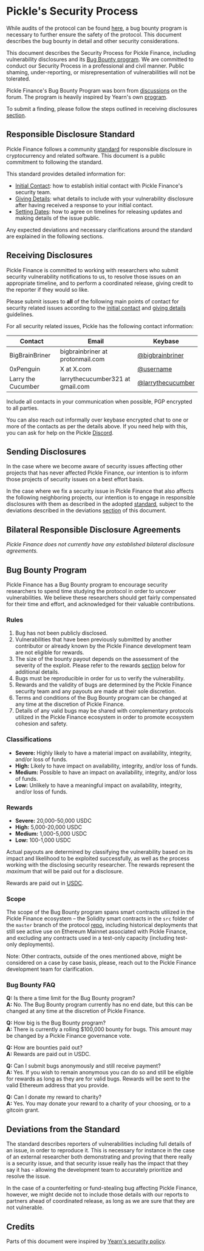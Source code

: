 # Pickle's Security Process

While audits of the protocol can be found [here](https://github.com/pickle-finance/protocol/tree/master/audits), a bug bounty program is necessary to further ensure the safety of the protocol. This document describes the bug bounty in detail and other security considerations.

This document describes the Security Process for Pickle Finance, including vulnerability disclosures and its [Bug Bounty program](#bug-bounty-program). We are committed to conduct our Security Process in a professional and civil manner. Public shaming, under-reporting, or misrepresentation of vulnerabilities will not be tolerated.

Pickle Finance's Bug Bounty Program was born from [discussions](https://forum.pickle.finance/t/rfc-bug-bounty-program/545) on the forum. The program is heavily inspired by Yearn's own [program](https://github.com/iearn-finance/yearn-protocol/blob/develop/SECURITY.md).

To submit a finding, please follow the steps outlined in receiving disclosures [section](#receiving-disclosures).

## Responsible Disclosure Standard

Pickle Finance follows a community [standard](https://github.com/RD-Crypto-Spec/Responsible-Disclosure#the-standard) for responsible disclosure in cryptocurrency and related software. This document is a public commitment to
following the standard.

This standard provides detailed information for:

-   [Initial Contact](https://github.com/RD-Crypto-Spec/Responsible-Disclosure#initial-contact): how to establish initial contact with Pickle Finance's security team.
-   [Giving Details](https://github.com/RD-Crypto-Spec/Responsible-Disclosure#giving-details): what details to include with your vulnerability disclosure after having received a response to your initial contact.
-   [Setting Dates](https://github.com/RD-Crypto-Spec/Responsible-Disclosure#setting-dates): how to agree on timelines for releasing updates and making details of the issue public.

Any expected deviations and necessary clarifications around the standard are explained in the following sections.

## Receiving Disclosures

Pickle Finance is committed to working with researchers who submit security vulnerability notifications to us, to resolve those issues on an appropriate timeline, and to perform a coordinated release, giving credit to the reporter if they would so like.

Please submit issues to **all** of the following main points of contact for
security related issues according to the
[initial contact](https://github.com/RD-Crypto-Spec/Responsible-Disclosure#initial-contact)
and [giving details](https://github.com/RD-Crypto-Spec/Responsible-Disclosure#giving-details)
guidelines.

For all security related issues, Pickle has the following contact information:

| Contact | Email | Keybase |
| ------- | ----- | ------- | 
| BigBrainBriner | bigbrainbriner at protonmail.com | [@bigbrainbriner](https://keybase.io/bigbrainbriner) |
| 0xPenguin | X at X.com | [@username](https://keybase.io/username) |
| Larry the Cucumber | larrythecucumber321 at gmail.com | [@larrythecucumber](https://keybase.io/larrythecucumber) |


Include all contacts in your communication when possible, PGP encrypted to all parties.

You can also reach out informally over keybase encrypted chat to one or more of the contacts as per the details above. If you need help with this, you can ask for help on the Pickle [Discord](http://discord.gg/gR85hmC).

## Sending Disclosures

In the case where we become aware of security issues affecting other projects that has never affected Pickle Finance, our intention is to inform those projects of security issues on a best effort basis.

In the case where we fix a security issue in Pickle Finance that also affects the following neighboring projects, our intention is to engage in responsible disclosures with them as described in the adopted [standard](https://github.com/RD-Crypto-Spec/Responsible-Disclosure), subject to the deviations described in the deviations [section](#deviations-from-the-standard) of this document.

## Bilateral Responsible Disclosure Agreements

_Pickle Finance does not currently have any established bilateral disclosure agreements._

## Bug Bounty Program

Pickle Finance has a Bug Bounty program to encourage security researchers to spend time studying the protocol in order to uncover vulnerabilities. We believe these researchers should get fairly compensated for their time and effort, and acknowledged for their valuable contributions.

### Rules

1. Bug has not been publicly disclosed.
2. Vulnerabilities that have been previously submitted by another contributor or already known by the Pickle Finance development team are not eligible for rewards.
3. The size of the bounty payout depends on the assessment of the severity of the exploit. Please refer to the rewards [section](#rewards) below for additional details.
4. Bugs must be reproducible in order for us to verify the vulnerability.
5. Rewards and the validity of bugs are determined by the Pickle Finance security team and any payouts are made at their sole discretion.
6. Terms and conditions of the Bug Bounty program can be changed at any time at the discretion of Pickle Finance.
7. Details of any valid bugs may be shared with complementary protocols utilized in the Pickle Finance ecosystem in order to promote ecosystem cohesion and safety.

### Classifications

-   **Severe:** Highly likely to have a material impact on availability, integrity, and/or loss of funds.
-   **High:** Likely to have impact on availability, integrity, and/or loss of funds.
-   **Medium:** Possible to have an impact on availability, integrity, and/or loss of funds.
-   **Low:** Unlikely to have a meaningful impact on availability, integrity, and/or loss of funds.

### Rewards

-   **Severe:** 20,000-50,000 USDC
-   **High:** 5,000-20,000 USDC
-   **Medium:** 1,000-5,000 USDC
-   **Low:** 100-1,000 USDC

Actual payouts are determined by classifying the vulnerability based on its impact and likelihood to be exploited successfully, as well as the process working with the disclosing security researcher. The rewards represent the _maximum_ that will be paid out for a disclosure.

Rewards are paid out in [USDC](https://etherscan.io/token/0xa0b86991c6218b36c1d19d4a2e9eb0ce3606eb48).

### Scope

The scope of the Bug Bounty program spans smart contracts utilized in the Pickle Finance ecosystem – the Solidity smart contracts in the `src` folder of the `master` branch of the protocol [repo](https://github.com/pickle-finance/protocol), including historical deployments that still see active use on Ethereum Mainnet associated with Pickle Finance, and excluding any contracts used in a test-only capacity (including test-only deployments).

Note: Other contracts, outside of the ones mentioned above, might be considered on a case by case basis, please, reach out to the Pickle Finance development team for clarification.

### Bug Bounty FAQ

**Q:** Is there a time limit for the Bug Bounty program?\
**A:** No. The Bug Bounty program currently has no end date, but this can be changed at any time at the discretion of Pickle Finance.

**Q:** How big is the Bug Bounty program?\
**A:** There is currently a rolling \$100,000 bounty for bugs. This amount may be changed by a Pickle Finance governance vote.

**Q:** How are bounties paid out?\
**A:** Rewards are paid out in USDC.

**Q:** Can I submit bugs anonymously and still receive payment?\
**A:** Yes. If you wish to remain anonymous you can do so and still be eligible for rewards as long as they are for valid bugs. Rewards will be sent to the valid Ethereum address that you provide.

**Q:** Can I donate my reward to charity?\
**A:** Yes. You may donate your reward to a charity of your choosing, or to a gitcoin grant.

## Deviations from the Standard

The standard describes reporters of vulnerabilities including full details of an issue, in order to reproduce it. This is necessary for instance in the case of an external researcher both demonstrating and proving that there really is a security issue, and that security issue really has the impact that they say it
has - allowing the development team to accurately prioritize and resolve the issue.

In the case of a counterfeiting or fund-stealing bug affecting Pickle Finance, however, we might decide not to include those details with our reports to partners ahead of coordinated release, as long as we are sure that they are not vulnerable.

## Credits

Parts of this document were inspired by [Yearn's security policy](https://github.com/iearn-finance/yearn-protocol/blob/develop/SECURITY.md).
